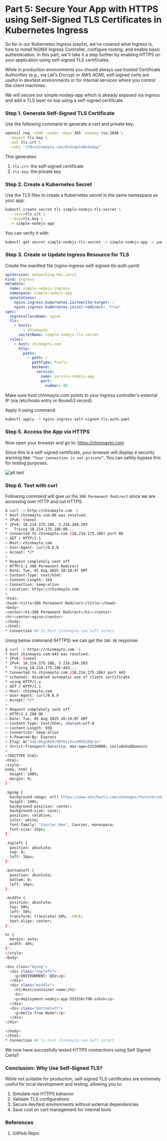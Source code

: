 # Part 5: Secure Your App with HTTPS using Self-Signed TLS Certificates in Kubernetes Ingress

So far in our Kubernetes Ingress playlist, we've covered what Ingress is, how to install NGINX Ingress Controller, configure routing, and enable basic authentication. In this part, we'll take it a step further by enabling HTTPS on your application using self-signed TLS certificates.

While in production environments you should always use trusted Certificate Authorities (e.g., via Let's Encrypt or AWS ACM), self-signed certs are useful in dev/test environments or for internal services where you control the client machines.

We will secure our simple-nodejs-app which is already exposed via Ingress and add a TLS layer on top using a self-signed certificate.

### Step 1. Generate Self-Signed TLS Certificate

Use the following command to generate a cert and private key:

```bash
openssl req -x509 -nodes -days 365 -newkey rsa:2048 \
  -keyout tls.key \
  -out tls.crt \
  -subj "/CN=chinmayto.com/O=SimpleNodeApp"
```
This generates:
1. `tls.crt`: the self-signed certificate
2. `tls.key`: the private key


### Step 2. Create a Kubernetes Secret
Use the TLS files to create a Kubernetes secret in the same namespace as your app:

```bash
kubectl create secret tls simple-nodejs-tls-secret \
  --cert=tls.crt \
  --key=tls.key \
  -n simple-nodejs-app
```

You can verify it with:
```bash
kubectl get secret simple-nodejs-tls-secret -n simple-nodejs-app -o yaml
```
### Step 3. Create or Update Ingress Resource for TLS
Create the manifest file (nginx-ingress-self-signed-tls-auth.yaml)
```yaml
apiVersion: networking.k8s.io/v1
kind: Ingress
metadata:
  name: simple-nodejs-ingress
  namespace: simple-nodejs-app
  annotations:
    nginx.ingress.kubernetes.io/rewrite-target: /
    nginx.ingress.kubernetes.io/ssl-redirect: "true"
spec:
  ingressClassName: nginx
  tls:
    - hosts:
        - chinmayto
      secretName: simple-nodejs-tls-secret
  rules:
    - host: chinmayto.com
      http:
        paths:
          - path: /
            pathType: Prefix
            backend:
              service:
                name: service-nodejs-app
                port:
                  number: 80
```

Make sure host chinmayto.com points to your Ingress controller's external IP (via /etc/hosts entry or Route53 record).

Apply it using command:
```bash
kubectl apply -f nginx-ingress-self-signed-tls-auth.yaml
```
### Step 5. Access the App via HTTPS
Now open your browser and go to: https://chinmayto.com

Since this is a self-signed certificate, your browser will display a security warning like: `“Your connection is not private”`. You can safely bypass this for testing purposes.

![alt text](/Part_05/images/website.png)

### Step 6. Test with curl
Following command will give us the `308 Permanent Redirect` since we are accessing over HTTP and not HTTPS.
```bash
$ curl -v http://chinmayto.com -k
* Host chinmayto.com:80 was resolved.
* IPv6: (none)
* IPv4: 18.214.175.186, 3.216.204.203
*   Trying 18.214.175.186:80...
* Connected to chinmayto.com (18.214.175.186) port 80
> GET / HTTP/1.1
> Host: chinmayto.com
> User-Agent: curl/8.8.0
> Accept: */*
> 
* Request completely sent off
< HTTP/1.1 308 Permanent Redirect
< Date: Tue, 05 Aug 2025 10:18:47 GMT
< Content-Type: text/html
< Content-Length: 164
< Connection: keep-alive
< Location: https://chinmayto.com
<
<html>
<head><title>308 Permanent Redirect</title></head>
<body>
<center><h1>308 Permanent Redirect</h1></center>
<hr><center>nginx</center>
</body>
</html>
* Connection #0 to host chinmayto.com left intact
```

Using below command (HTTPS) we can get the `200 OK` response.
```bash
$ curl -v https://chinmayto.com -k
* Host chinmayto.com:443 was resolved.
* IPv6: (none)
* IPv4: 18.214.175.186, 3.216.204.203 
*   Trying 18.214.175.186:443...      
* Connected to chinmayto.com (18.214.175.186) port 443  
* schannel: disabled automatic use of client certificate
* using HTTP/1.x
> GET / HTTP/1.1
> Host: chinmayto.com        
> User-Agent: curl/8.8.0     
> Accept: */*
>
* Request completely sent off
< HTTP/1.1 200 OK
< Date: Tue, 05 Aug 2025 10:19:07 GMT
< Content-Type: text/html; charset=utf-8
< Content-Length: 939
< Connection: keep-alive
< X-Powered-By: Express
< ETag: W/"3ab-8hgzRO4/VKFOziVvz3MVE2DQs1o"
< Strict-Transport-Security: max-age=31536000; includeSubDomains
<
<!DOCTYPE html>
<html>
<style>
body, html {
  height: 100%;
  margin: 0;
}

.bgimg {
  background-image: url('https://www.w3schools.com/w3images/forestbridge.jpg');
  height: 100%;
  background-position: center;
  background-size: cover;
  position: relative;
  color: white;
  font-family: "Courier New", Courier, monospace;
  font-size: 25px;
}

.topleft {
  position: absolute;
  top: 0;
  left: 16px;
}

.bottomleft {
  position: absolute;
  bottom: 0;
  left: 16px;
}

.middle {
  position: absolute;
  top: 50%;
  left: 50%;
  transform: translate(-50%, -50%);
  text-align: center;
}

hr {
  margin: auto;
  width: 40%;
}
</style>
<body>

<div class="bgimg">
  <div class="topleft">
    <p>ENVIRONMENT: DEV</p>
  </div>
  <div class="middle">
    <h1>Host/container name</h1>
    <hr>
    <p>deployment-nodejs-app-55555bc798-sshsh</p>
  </div>
  <div class="bottomleft">
    <p>Hello from Node!</p>
  </div>
</div>

</body>
</html>
* Connection #0 to host chinmayto.com left intact
```

We now have succesfully tested HTTPS connections using Self Signed Certs!!

### Conclusion: Why Use Self-Signed TLS?
While not suitable for production, self-signed TLS certificates are extremely useful for local development and testing, allowing you to:
1. Simulate real HTTPS behavior
2. Validate TLS configurations
3. Secure dev/test environments without external dependencies
4. Save cost on cert management for internal tools

### References
1. GitHub Repo: 


